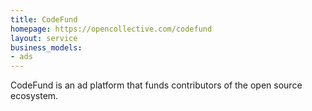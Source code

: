 ```yaml
---
title: CodeFund
homepage: https://opencollective.com/codefund
layout: service
business_models:
- ads
---
```


CodeFund is an ad platform that funds contributors of the open source ecosystem.

